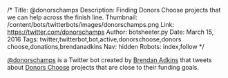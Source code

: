 /*
Title: @donorschamps
Description: Finding Donors Choose projects that we can help across the finish line.
Thumbnail: /content/bots/twitterbots/images/donorschamps.png
Link: https://twitter.com/donorschamps
Author: botsheeter.py
Date: March 15, 2016
Tags: twitter,twitterbot,bot,active,donorschoose,donors choose,donations,brendanadkins
Nav: hidden
Robots: index,follow
*/

[@donorschamps](https://twitter.com/donorschamps) is a Twitter bot created by [Brendan Adkins](https://twitter.com/BrendanAdkins) that tweets about [Donors Choose](http://www.donorschoose.org/) projects that are close to their funding goals.
